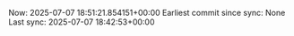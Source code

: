 Now: 2025-07-07 18:51:21.854151+00:00 Earliest commit since sync: None Last sync: 2025-07-07 18:42:53+00:00
